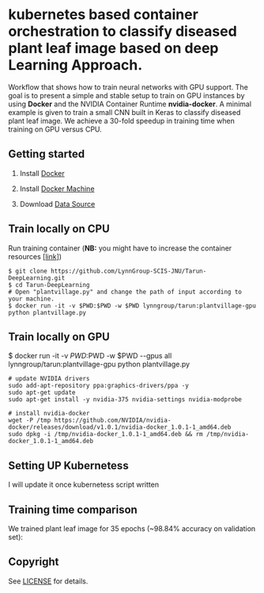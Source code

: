 # kubernetes based  container orchestration to  classify    diseased plant leaf image based on deep Learning Approach.

Workflow that shows how to train neural networks with GPU support. The goal is to present a simple and stable setup to train on GPU instances by using **Docker** and the NVIDIA Container Runtime **nvidia-docker**. A minimal example is given to train a small CNN built in Keras to  classify diseased plant leaf image. We achieve a 30-fold speedup in training time when training on GPU versus CPU.


## Getting started

1. Install [Docker](https://docs.docker.com/install/)

2. Install [Docker Machine](https://docs.docker.com/machine/install-machine/)

3. Download [Data Source](https://github.com/spMohanty/PlantVillage-Dataset/tree/master/raw)


## Train locally on CPU

Run training container (**NB:** you might have to increase the container resources [[link](https://docs.docker.com/config/containers/resource_constraints/)])
```
$ git clone https://github.com/LynnGroup-SCIS-JNU/Tarun-DeepLearning.git
$ cd Tarun-DeepLearning
# Open "plantvillage.py" and change the path of input according to your machine.
$ docker run -it -v $PWD:$PWD -w $PWD lynngroup/tarun:plantvillage-gpu python plantvillage.py  
```

## Train locally  on GPU
$ docker run -it -v $PWD:$PWD -w $PWD --gpus all lynngroup/tarun:plantvillage-gpu python plantvillage.py  

```
# update NVIDIA drivers
sudo add-apt-repository ppa:graphics-drivers/ppa -y
sudo apt-get update
sudo apt-get install -y nvidia-375 nvidia-settings nvidia-modprobe

# install nvidia-docker
wget -P /tmp https://github.com/NVIDIA/nvidia-docker/releases/download/v1.0.1/nvidia-docker_1.0.1-1_amd64.deb
sudo dpkg -i /tmp/nvidia-docker_1.0.1-1_amd64.deb && rm /tmp/nvidia-docker_1.0.1-1_amd64.deb
```
## Setting UP Kubernetess 

I will update it once kubernetess script written

## Training time comparison

We trained plant leaf image for 35 epochs (~98.84% accuracy on validation set):



## Copyright

See [LICENSE](LICENSE) for details.
